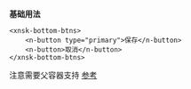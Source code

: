 **基础用法**  
```vue
<xnsk-bottom-btns>
    <n-button type="primary">保存</n-button>
    <n-button>取消</n-button>
</xnsk-bottom-btns>
```

注意需要父容器支持 [参考](https://developer.mozilla.org/zh-CN/docs/Web/CSS/position#sticky)

<div style="height:100vh"></div>
<xnsk-bottom-btns>
<n-button type="primary">保存</n-button>
<n-button>取消</n-button>
</xnsk-bottom-btns>
